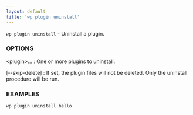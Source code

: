```yaml
---
layout: default
title: 'wp plugin uninstall'
---
```


`wp plugin uninstall` - Uninstall a plugin.

### OPTIONS

&lt;plugin&gt;...
: One or more plugins to uninstall.

[\--skip-delete]
: If set, the plugin files will not be deleted. Only the uninstall procedure
will be run.

### EXAMPLES

    wp plugin uninstall hello


